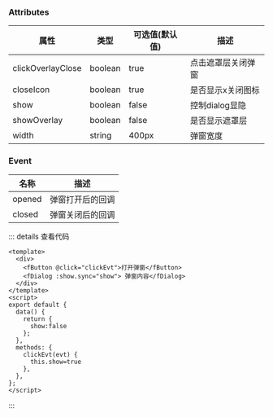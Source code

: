 <template>
  <div>
    <h1>Dialog弹窗</h1>
    <fButton @click="clickEvt">打开弹窗</fButton>
    <fDialog :show.sync="show"> 弹窗内容</fDialog>
  </div>
</template>

<script>
import fButton from "./components/button.vue";
import fDialog from "./components/dialog.vue";
export default {
  name: "",
  data() {
    return {
      show:false
    };
  },
  components: { fButton, fDialog },
  mounted() {},
  methods: {
    clickEvt(evt) {
      this.show=true
      console.log("clickEvt-------", evt);
    },
  },
};
</script>


### Attributes

| 属性              | 类型    | 可选值(默认值) | 描述               |
| ----------------- | ------- | -------------- | ------------------ |
| clickOverlayClose | boolean | true           | 点击遮罩层关闭弹窗 |
| closeIcon         | boolean | true           | 是否显示x关闭图标  |
| show              | boolean | false          | 控制dialog显隐     |
| showOverlay       | boolean | false          | 是否显示遮罩层     |
| width             | string  | 400px          | 弹窗宽度           |

### 	Event

| 名称   | 描述             |
| ------ | ---------------- |
| opened | 弹窗打开后的回调 |
| closed | 弹窗关闭后的回调 |

::: details 查看代码
```vue
<template>
  <div>
    <fButton @click="clickEvt">打开弹窗</fButton>
    <fDialog :show.sync="show"> 弹窗内容</fDialog>
  </div>
</template>
<script>
export default {
  data() {
    return {
      show:false
    };
  },
  methods: {
    clickEvt(evt) {
      this.show=true
    },
  },
};
</script>

```
::: 
